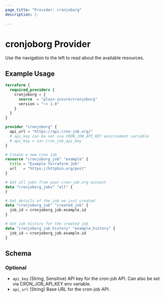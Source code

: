 ```yaml
---
page_title: "Provider: cronjoborg"
description: |-
  
---
```


# cronjoborg Provider



Use the navigation to the left to read about the available resources.

## Example Usage

```terraform
terraform {
  required_providers {
    cronjoborg = {
      source  = "plain-insure/cronjoborg"
      version = "~> 1.0"
    }
  }
}

provider "cronjoborg" {
  api_url = "https://api.cron-job.org/"
  # api_key can be set via CRON_JOB_API_KEY environment variable
  # api_key = var.cron_job_api_key
}

# Create a new cron job
resource "cronjoborg_job" "example" {
  title = "Example Terraform Job"
  url   = "https://httpbin.org/post"
}

# Get all jobs from your cron-job.org account
data "cronjoborg_jobs" "all" {
}

# Get details of the job we just created
data "cronjoborg_job" "created_job" {
  job_id = cronjoborg_job.example.id
}

# Get job history for the created job
data "cronjoborg_job_history" "example_history" {
  job_id = cronjoborg_job.example.id
}
```

<!-- schema generated by tfplugindocs -->
## Schema

### Optional

- `api_key` (String, Sensitive) API key for the cron-job API. Can also be set via CRON_JOB_API_KEY env variable.
- `api_url` (String) Base URL for the cron-job API.